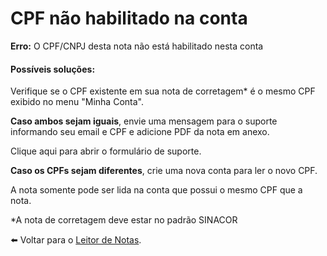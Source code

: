 # CPF não habilitado na conta

**Erro:** O CPF/CNPJ desta nota não está habilitado nesta conta

#### **Possíveis soluções:**

Verifique se o CPF existente em sua nota de corretagem\* é o mesmo CPF exibido no menu "Minha Conta".

**Caso ambos sejam iguais**, envie uma mensagem para o suporte informando seu email e CPF e adicione PDF da nota em anexo.

Clique aqui para abrir o formulário de suporte.

**Caso os CPFs sejam diferentes**, crie uma nova conta para ler o novo CPF.

A nota somente pode ser lida na conta que possui o mesmo CPF que a nota.

\*A nota de corretagem deve estar no padrão SINACOR

⬅️ Voltar para o [Leitor de Notas](https://leitordenotas.com.br/).
